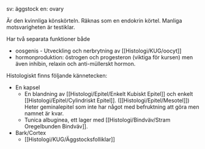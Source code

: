 sv: äggstock
en: ovary

Är den kvinnliga könskörteln. Räknas som en endokrin körtel. Manliga motsvarigheten är testiklar.

Har två separata funktioner både
- oosgenis - Utveckling och nerbrytning av [[Histologi/KUG/oocyt]]
- hormonproduktion: östrogen och progesteron (viktiga för kursen) men även inhibin, relaxin och anti-müllerskt hormon.

Histologiskt finns följande kännetecken:

- En kapsel
	- En blandning av [[Histologi/Epitel/Enkelt Kubiskt Epitel]] och enkelt [[Histologi/Epitel/Cylindriskt Epitel]]. ([[Histologi/Epitel/Mesotel]]) Heter geminalepitel som inte har något med befruktning att göra men namnet är kvar.
	- Tunica albuginea, ett lager med [[Histologi/Bindväv/Stram Oregelbunden Bindväv]].
- Bark/Cortex
	- [[Histologi/KUG/Äggstocksfolliklar]]
	